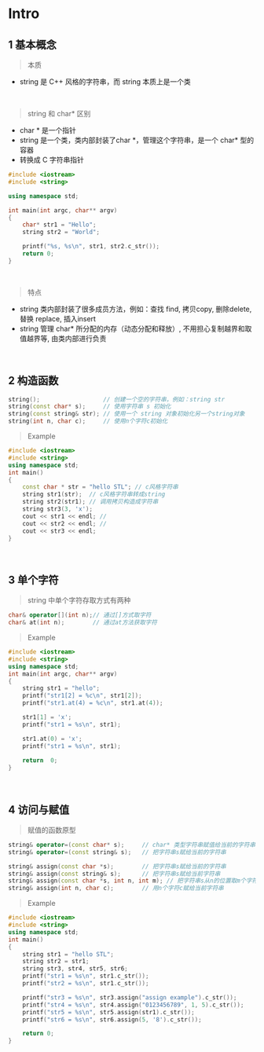 
# Intro

## 1 基本概念
>本质
- string 是 C++ 风格的字符串，而 string 本质上是一个类

&emsp;
>string 和 char* 区别
- char * 是一个指针
- string 是一个类，类内部封装了char \*，管理这个字符串，是一个 char* 型的容器
- 转换成 C 字符串指针
```c++
#include <iostream>
#include <string>

using namespace std;

int main(int argc, char** argv)
{
    char* str1 = "Hello";
    string str2 = "World";

    printf("%s, %s\n", str1, str2.c_str());
    return 0;
}
```

&emsp;
>特点
- string 类内部封装了很多成员方法，例如：查找 find, 拷贝copy, 删除delete, 替换 replace, 插入insert
- string 管理 char* 所分配的内存（动态分配和释放）, 不用担心复制越界和取值越界等, 由类内部进行负责


&emsp;
## 2 构造函数
```c++
string();                  // 创建一个空的字符串，例如：string str
string(const char* s);     // 使用字符串 s 初始化
string(const string& str); // 使用一个 string 对象初始化另一个string对象
string(int n, char c);     // 使用n个字符c初始化
```
>Example
```C++
#include <iostream>
#include <string>
using namespace std;
int main()
{
    const char * str = "hello STL"; // c风格字符串
    string str1(str);  // c风格字符串转成string
    string str2(str1); // 调用拷贝构造成字符串
    string str3(3, 'x');
    cout << str1 << endl; // 
    cout << str2 << endl; // 
    cout << str3 << endl;
} 
```


&emsp;
## 3 单个字符
>string 中单个字符存取方式有两种
```c++
char& operator[](int n);// 通过[]方式取字符
char& at(int n);        // 通过at方法获取字符
```

>Example
```c++
#include <iostream>
#include <string>
using namespace std;
int main(int argc, char** argv)
{
    string str1 = "hello";
    printf("str1[2] = %c\n", str1[2]);
    printf("str1.at(4) = %c\n", str1.at(4));

    str1[1] = 'x';
    printf("str1 = %s\n", str1);

    str1.at(0) = 'x';
    printf("str1 = %s\n", str1);
    
    return  0;
}
```


&emsp;
## 4 访问与赋值
>赋值的函数原型
```c++
string& operator=(const char* s);     // char* 类型字符串赋值给当前的字符串
string& operator=(const string& s);   // 把字符串s赋给当前的字符串

string& assign(const char *s);        // 把字符串s赋给当前的字符串
string& assign(const string& s);      // 把字符串s赋给当前字符串
string& assign(const char *s, int n, int m); // 把字符串s从n的位置取m个字符赋给当前的字符串
string& assign(int n, char c);        // 用n个字符c赋给当前字符串
```

>Example
```c++
#include <iostream>
#include <string>
using namespace std;
int main()
{
    string str1 = "hello STL";
    string str2 = str1;
    string str3, str4, str5, str6;
    printf("str1 = %s\n", str1.c_str());
    printf("str2 = %s\n", str1.c_str());

    printf("str3 = %s\n", str3.assign("assign example").c_str());
    printf("str4 = %s\n", str4.assign("0123456789", 1, 5).c_str());
    printf("str5 = %s\n", str5.assign(str1).c_str());
    printf("str6 = %s\n", str6.assign(5, '8').c_str());

    return 0;
} 
```

